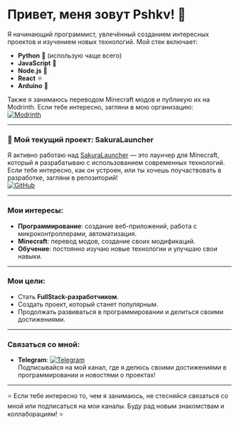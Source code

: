 # Привет, меня зовут Pshkv! 👋

Я начинающий программист, увлечённый созданием интересных проектов и изучением новых технологий. Мой стек включает:

- **Python** 🐍 (использую чаще всего)
- **JavaScript** 📜
- **Node.js** 🚀
- **React** ⚛️
- **Arduino** 🤖

Также я занимаюсь переводом Minecraft модов и публикую их на Modrinth. Если тебе интересно, загляни в мою организацию:  
[![Modrinth](https://img.shields.io/badge/Modrinth-Pshkv-blue?style=flat&logo=modrinth)](https://modrinth.com/user/peshk0v)

---

### 🚀 Мой текущий проект: SakuraLauncher

Я активно работаю над [SakuraLauncher](https://github.com/peshk0v/SakuraLauncher) — это лаунчер для Minecraft, который я разрабатываю с использованием современных технологий. Если тебе интересно, как он устроен, или ты хочешь поучаствовать в разработке, загляни в репозиторий!  
[![GitHub](https://img.shields.io/badge/GitHub-SakuraLauncher-blue?style=flat&logo=github)](https://github.com/peshk0v/SakuraLauncher)

---

### Мои интересы:
- **Программирование**: создание веб-приложений, работа с микроконтроллерами, автоматизация.
- **Minecraft**: перевод модов, создание своих модификаций.
- **Обучение**: постоянно изучаю новые технологии и улучшаю свои навыки.

---

### Мои цели:
- Стать **FullStack-разработчиком**.
- Создать проект, который станет популярным.
- Продолжать развиваться в программировании и делиться своими достижениями.

---

### Связаться со мной:
- **Telegram**: [![Telegram](https://img.shields.io/badge/Telegram-Pshlst-blue?style=flat&logo=telegram)](https://t.me/pshlst)  
  Подписывайся на мой канал, где я делюсь своими достижениями в программировании и новостями о проектах!

---

⭐ Если тебе интересно то, чем я занимаюсь, не стесняйся связаться со мной или подписаться на мои каналы. Буду рад новым знакомствам и коллаборациям! ⭐
